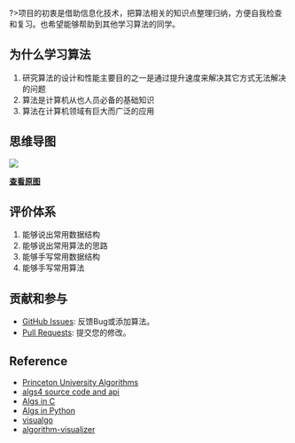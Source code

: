 ?>项目的初衷是借助信息化技术，把算法相关的知识点整理归纳，方便自我检查和复习。也希望能够帮助到其他学习算法的同学。

## 为什么学习算法
1. 研究算法的设计和性能主要目的之一是通过提升速度来解决其它方式无法解决的问题
2. 算法是计算机从也人员必备的基础知识
3. 算法在计算机领域有巨大而广泛的应用

## 思维导图
![](https://i.loli.net/2019/02/06/5c5afe2ad406c.png)

[**查看原图**](http://naotu.baidu.com/file/5ff7208846e7fee9b27ba618e804b9e4?token=860ade158b7e0393)

## 评价体系
1. 能够说出常用数据结构
2. 能够说出常用算法的思路
3. 能够手写常用数据结构
4. 能够手写常用算法

## 贡献和参与
- [GitHub Issues](https://github.com/adolphlwq/algorithms/issues): 反馈Bug或添加算法。
- [Pull Requests](https://github.com/adolphlwq/algorithms/pulls): 提交您的修改。

## Reference
- [Princeton University Algorithms](/courses/README.md)
- [algs4 source code and api](http://algs4.cs.princeton.edu/code/index.php)
- [Algs in C](https://github.com/TheAlgorithms/C)
- [Algs in Python](https://github.com/keon/algorithms)
- [visualgo](https://visualgo.net/zh)
- [algorithm-visualizer](https://algorithm-visualizer.org/)